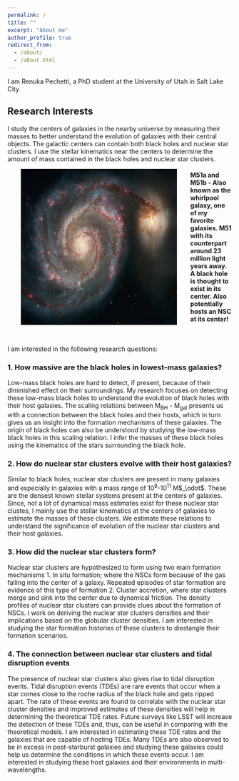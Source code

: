 ```yaml
---
permalink: /
title: ""
excerpt: "About me"
author_profile: true
redirect_from: 
  - /about/
  - /about.html
---
```



I am Renuka Pechetti, a PhD student at the University of Utah in Salt Lake City

Research Interests
---
I study the centers of galaxies in the nearby universe by measuring their masses to better understand the evolution of galaxies with their central objects. The galactic centers can contain both black holes and nuclear star clusters. I use the stellar kinematics near the centers to determine the amount of mass contained in the black holes and nuclear star clusters.

<img style="padding: 0 30px; float: left;" src="/images/m51.jpg" alt="m51" height="350" width="350" class="center">
<!-- <img style="float: left;" src="/images/m51.jpg"> -->
<!-- ![](/images/m51.jpg){:height="30%" width="50%"}-->

 <h4>M51a and M51b - Also known as the whirlpool galaxy, one of my favorite galaxies. M51 with its counterpart around 23 million light years away. A black hole is thought to exist in its center. Also potentially hosts an NSC at its center!</h4>
<div style="clear: both;"></div>
<br>
<p>I am interested in the following research questions:</p>
<h3>1. How massive are the black holes in lowest-mass galaxies?</h3>
<p>Low-mass black holes are hard to detect, if present, because of their diminished effect on their surroundings. My research focuses on detecting these low-mass black holes to understand the evolution of black holes with their host galaxies. The scaling relations between M<sub>BH</sub> - M<sub>gal</sub> presents us with a connection between the black holes and their hosts, which in turn gives us an insight into the formation mechanisms of these galaxies. The origin of black holes can also be understood by studying the low-mass black holes in this scaling relation. I infer the masses of these black holes using the kinematics of the stars surrounding the black hole. </p>
<h3>2. How do nuclear star clusters evolve with their host galaxies?</h3>
Similar to black holes, nuclear star clusters are present in many galaxies and especially in galaxies with a mass range of 10<sup>8</sup>-10<sup>11</sup> M$_\odot$. These are the densest known stellar systems present at the centers of galaxies. Since, not a lot of dynamical mass estimates exist for these nuclear star clustes, I mainly use the stellar kinematics at the centers of galaxies to estimate the masses of these clusters. We estimate these relations to understand the significance of evolution of the nuclear star clusters and their host galaxies. 
<h3>3. How did the nuclear star clusters form?</h3> 
Nuclear star clusters are hypothesized to form using two main formation mechanisms 1. In situ formation; where the NSCs form because of the gas falling into the center of a galaxy. Repeated episodes of star formation are evidence of this type of formation  2. Cluster accretion, where star clusters merge and sink into the center due to dynamical friction. The density profiles of nuclear star clusters can provide clues about the formation of NSCs. I work on deriving the nuclear star clusters densities and their implications based on the globular cluster densities. I am interested in studying the star formation histories of these clusters to diestangle their formation scenarios.

<h3>4. The connection between nuclear star clusters and tidal disruption events</h3>
The presence of nuclear star clusters also gives rise to tidal disruption events. Tidal disruption events (TDEs) are rare events that occur when a star comes close to the roche radius of the black hole and gets ripped apart. The rate of these events are found to correlate with the nuclear star cluster densities and improved estimates of these densities will help in determining the theoretical TDE rates. Future surveys like LSST will increase the detection of these TDEs and, thus, can be useful in comparing with the theoretical models.  I am interested in estimating these TDE rates and the galaxies that are capable of hosting TDEs. Many TDEs are also observed to be in excess in post-starburst galaxies and studying these galaxies could help us determine the conditions in which these events occur. I am interested in studying these host galaxies and their environments in multi-wavelengths. 




